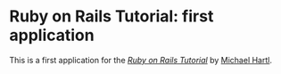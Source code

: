 # Ruby on Rails Tutorial: first application

This is a first application for the [*Ruby on Rails Tutorial*](http://railstutorial.org) by [Michael Hartl](http://michaelhartl.com).